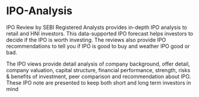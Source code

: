 # IPO-Analysis
IPO Review by SEBI Registered Analysts provides in-depth IPO analysis to retail and HNI investors. This data-supported IPO forecast helps investors to decide if the IPO is worth investing. The reviews also provide IPO recommendations to tell you if IPO is good to buy and weather IPO good or bad.

The IPO views provide detail analysis of company background, offer detail, company valuation, capital structure, financial performance, strength, risks & benefits of investment, peer comparison and recommendation about IPO. These IPO note are presented to keep both short and long term investors in mind
